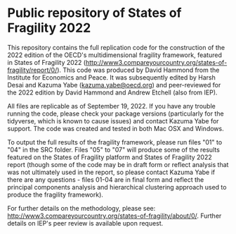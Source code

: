 # Public repository of States of Fragility 2022

This repository contains the full replication code for the construction of the 2022 edition of the OECD's multidimensional fragility framework, featured in States of Fragility 2022 (http://www3.compareyourcountry.org/states-of-fragility/report/0/). This code was produced by David Hammond from the Institute for Economics and Peace. It was subsequently edited by Harsh Desai and Kazuma Yabe (kazuma.yabe@oecd.org) and peer-reviewed for the 2022 edition by David Hammond and Andrew Etchell (also from IEP).

All files are replicable as of September 19, 2022. If you have any trouble running the code, please check your package versions (particularly for the tidyverse, which is known to cause issues) and contact Kazuma Yabe for support. The code was created and tested in both Mac OSX and Windows. 

To output the full results of the fragility framework, please run files "01" to "04" in the SRC folder. Files "05" to "07" will produce some of the results featured on the States of Fragility platform and States of Fragility 2022 report (though some of the code may be in draft form or reflect analysis that was not ultimately used in the report, so please contact Kazuma Yabe if there are any questions - files 01-04 are in final form and reflect the principal components analysis and hierarchical clustering approach used to produce the fragility framework). 

For further details on the methodology, please see: http://www3.compareyourcountry.org/states-of-fragility/about/0/. Further details on IEP's peer review is available upon request. 
